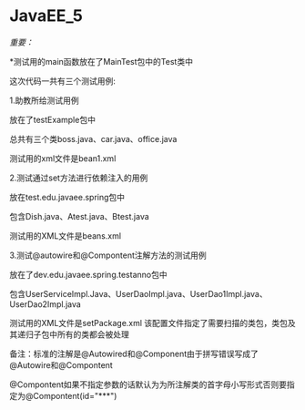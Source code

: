 # JavaEE_5
*重要：*

*测试用的main函数放在了MainTest包中的Test类中

这次代码一共有三个测试用例:


1.助教所给测试用例

放在了testExample包中

总共有三个类boss.java、car.java、office.java

测试用的xml文件是bean1.xml

2.测试通过set方法进行依赖注入的用例

 放在test.edu.javaee.spring包中
 
 包含Dish.java、Atest.java、Btest.java
 
 测试用的XML文件是beans.xml
 
 3.测试@autowire和@Compontent注解方法的测试用例
 
 放在了dev.edu.javaee.spring.testanno包中
 
 包含UserServiceImpl.Java、UserDaoImpl.java、UserDao1Impl.java、UserDao2Impl.java
 
 测试用的XML文件是setPackage.xml 该配置文件指定了需要扫描的类包，类包及其递归子包中所有的类都会被处理
 
 
 备注：标准的注解是@Autowired和@Component由于拼写错误写成了@Autowire和@Compontent
       
       
 @Compontent如果不指定参数的话默认为为所注解类的首字母小写形式否则要指定为@Compontent(id="***")
